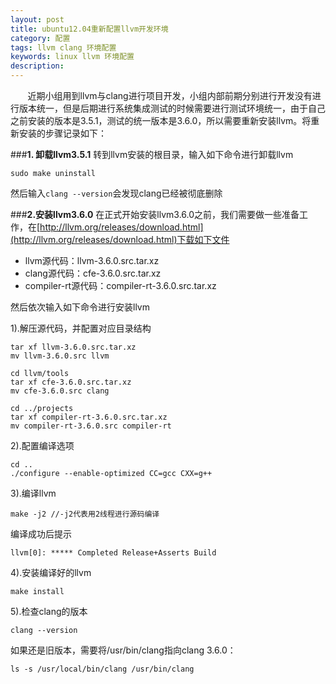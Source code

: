 ```yaml
---
layout: post
title: ubuntu12.04重新配置llvm开发环境
category: 配置
tags: llvm clang 环境配置
keywords: linux llvm 环境配置
description: 
---
```




&#160; &#160; &#160; &#160;近期小组用到llvm与clang进行项目开发，小组内部前期分别进行开发没有进行版本统一，但是后期进行系统集成测试的时候需要进行测试环境统一，由于自己之前安装的版本是3.5.1，测试的统一版本是3.6.0，所以需要重新安装llvm。将重新安装的步骤记录如下：

###**1. 卸载llvm3.5.1**
转到llvm安装的根目录，输入如下命令进行卸载llvm

```
sudo make uninstall
```

然后输入`clang --version`会发现clang已经被彻底删除

###**2.安装llvm3.6.0**
在正式开始安装llvm3.6.0之前，我们需要做一些准备工作，在[http://llvm.org/releases/download.html](http://llvm.org/releases/download.html)下载如下文件

- llvm源代码：llvm-3.6.0.src.tar.xz
- clang源代码：cfe-3.6.0.src.tar.xz
- compiler-rt源代码：compiler-rt-3.6.0.src.tar.xz

然后依次输入如下命令进行安装llvm

1).解压源代码，并配置对应目录结构

```
tar xf llvm-3.6.0.src.tar.xz
mv llvm-3.6.0.src llvm

cd llvm/tools
tar xf cfe-3.6.0.src.tar.xz
mv cfe-3.6.0.src clang

cd ../projects
tar xf compiler-rt-3.6.0.src.tar.xz
mv compiler-rt-3.6.0.src compiler-rt
```

2).配置编译选项

```
cd ..
./configure --enable-optimized CC=gcc CXX=g++
```

3).编译llvm

```
make -j2 //-j2代表用2线程进行源码编译
```
编译成功后提示

```
llvm[0]: ***** Completed Release+Asserts Build
```

4).安装编译好的llvm

```
make install
```

5).检查clang的版本

```
clang --version
```

如果还是旧版本，需要将/usr/bin/clang指向clang 3.6.0：

```
ls -s /usr/local/bin/clang /usr/bin/clang
```
